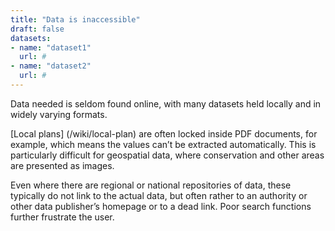 ```yaml
---
title: "Data is inaccessible"
draft: false
datasets:
- name: "dataset1"
  url: #
- name: "dataset2"
  url: #
---
```


Data needed is seldom found online, with many datasets held locally and in widely varying formats.

[Local plans] (/wiki/local-plan) are often locked inside PDF documents, for example, which means the values can’t be extracted automatically. This is particularly difficult for geospatial data, where conservation and other areas are presented as images.

Even where there are regional or national repositories of data, these typically do not link to the actual data, but often rather to an authority or other data publisher’s homepage or to a dead link. Poor search functions further frustrate the user.

